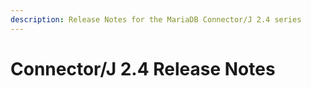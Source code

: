 ```yaml
---
description: Release Notes for the MariaDB Connector/J 2.4 series
---
```


# Connector/J 2.4 Release Notes

